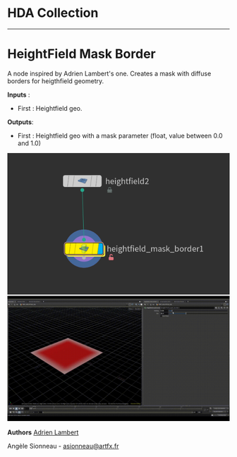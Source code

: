 # HDA Collection

---
# HeightField Mask Border
A node inspired by Adrien Lambert's one. Creates a mask with diffuse borders for heigthfield geometry.

**Inputs** :
- First : Heightfield geo.

**Outputs**:
- First : Heightfield geo with a mask parameter (float, value between 0.0 and 1.0)

![img00](https://github.com/Enjaileu/houdini_tools/blob/main/hda/imgs/heightfield_mask_border/heightfield_mask_border_node.PNG)
![img01](https://github.com/Enjaileu/houdini_tools/blob/main/hda/imgs/heightfield_mask_border/heightfield_mask_border_node.gif)

**Authors**
[Adrien Lambert](https://www.artstation.com/adrienlambert)

Angèle Sionneau - asionneau@artfx.fr
